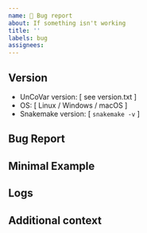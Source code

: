 ```yaml
---
name: 🐛 Bug report
about: If something isn't working
title: ''
labels: bug
assignees:
---
```


## Version

<!-- Note the UnCoVar version for which you experience the bug.
Please only report bugs of the **latest release of UnCoVar**.
If possible, please check whether the bug has been already fixed in the master branch. -->

* UnCoVar version: [ see version.txt ]
* OS: [ Linux / Windows / macOS ]
* Snakemake version: [ `snakemake -v` ]

## Bug Report

<!-- A clear and concise description of what the bug is. -->

## Minimal Example

<!-- Add a minimal example for reproducing the bug.
That includes the executed command and a reference to the used sample.  -->

## Logs
<!-- Any terminal output to help explain your problem. -->

## Additional context

<!-- Add any other context about the problem here. -->
